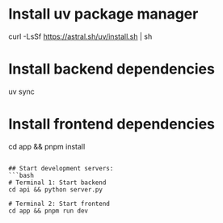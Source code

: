 # Install uv package manager
curl -LsSf https://astral.sh/uv/install.sh | sh

# Install backend dependencies
uv sync

# Install frontend dependencies
cd app && pnpm install
```

## Start development servers:
```bash
# Terminal 1: Start backend
cd api && python server.py

# Terminal 2: Start frontend
cd app && pnpm run dev